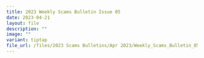 ```yaml
---
title: 2023 Weekly Scams Bulletin Issue 05
date: 2023-04-21
layout: file
description: ""
image: ""
variant: tiptap
file_url: /files/2023 Scams Bulletins/Apr 2023/Weekly_Scams_Bulletin_05.pdf
---
```

